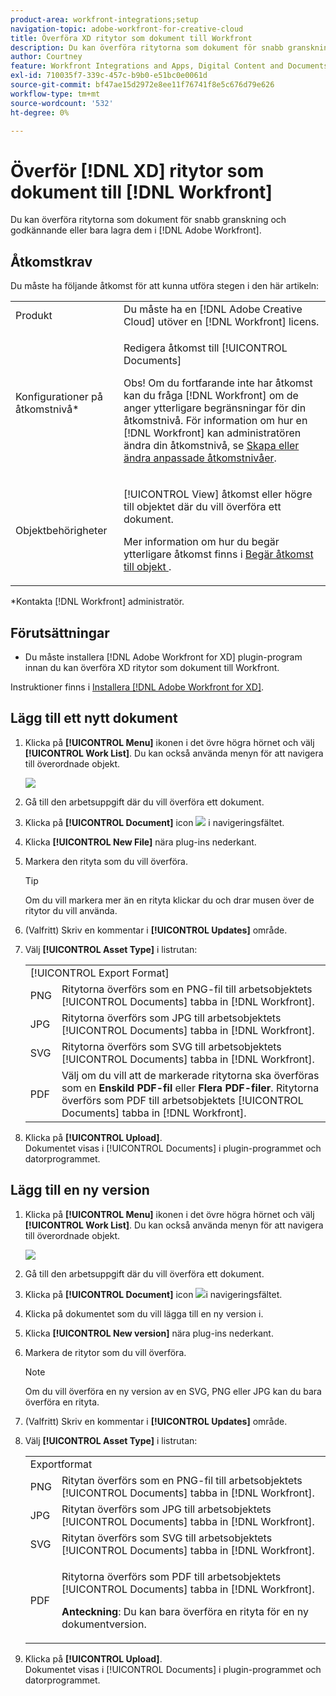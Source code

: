 ```yaml
---
product-area: workfront-integrations;setup
navigation-topic: adobe-workfront-for-creative-cloud
title: Överföra XD ritytor som dokument till Workfront
description: Du kan överföra ritytorna som dokument för snabb granskning och godkännande eller bara lagra dem i Adobe Workfront.
author: Courtney
feature: Workfront Integrations and Apps, Digital Content and Documents
exl-id: 710035f7-339c-457c-b9b0-e51bc0e0061d
source-git-commit: bf47ae15d2972e8ee11f76741f8e5c676d79e626
workflow-type: tm+mt
source-wordcount: '532'
ht-degree: 0%

---
```



# Överför [!DNL XD] ritytor som dokument till [!DNL Workfront]

Du kan överföra ritytorna som dokument för snabb granskning och godkännande eller bara lagra dem i [!DNL Adobe Workfront].

## Åtkomstkrav

Du måste ha följande åtkomst för att kunna utföra stegen i den här artikeln:

<table style="table-layout:auto"> 
 <col> 
 <col> 
 <tbody> 
  <tr> 
   <!-- <td role="rowheader">[!DNL Adobe Workfront] plan*</td> 
   <td> <p>[!UICONTROL Pro] or higher</p> </td> 
  </tr> 
  <tr data-mc-conditions=""> 
   <td role="rowheader">[!DNL Adobe Workfront] license*</td> 
   <td> <p>[!UICONTROL Work] or [!UICONTROL Plan]</p> </td> 
  </tr> 
  <tr> -->
   <td role="rowheader">Produkt</td> 
   <td>Du måste ha en [!DNL Adobe Creative Cloud] utöver en [!DNL Workfront] licens.</td> 
  </tr> 
  <tr> 
   <td role="rowheader">Konfigurationer på åtkomstnivå*</td> 
   <td> <p>Redigera åtkomst till [!UICONTROL Documents]</p> <p>Obs! Om du fortfarande inte har åtkomst kan du fråga [!DNL Workfront] om de anger ytterligare begränsningar för din åtkomstnivå. För information om hur en [!DNL Workfront] kan administratören ändra din åtkomstnivå, se <a href="../../administration-and-setup/add-users/configure-and-grant-access/create-modify-access-levels.md" class="MCXref xref">Skapa eller ändra anpassade åtkomstnivåer</a>.</p> </td> 
  </tr> 
  <tr> 
   <td role="rowheader">Objektbehörigheter</td> 
   <td> <p>[!UICONTROL View] åtkomst eller högre till objektet där du vill överföra ett dokument.</p> <p>Mer information om hur du begär ytterligare åtkomst finns i <a href="../../workfront-basics/grant-and-request-access-to-objects/request-access.md" class="MCXref xref">Begär åtkomst till objekt </a>.</p> </td> 
  </tr> 
 </tbody> 
</table>

&#42;Kontakta [!DNL Workfront] administratör.

## Förutsättningar

* Du måste installera [!DNL Adobe Workfront for XD] plugin-program innan du kan överföra XD ritytor som dokument till Workfront.

Instruktioner finns i [Installera [!DNL Adobe Workfront for XD]](/help/quicksilver/workfront-integrations-and-apps/adobe-workfront-for-creative-cloud/wf-adobe-xd-install.md).

## Lägg till ett nytt dokument

1. Klicka på **[!UICONTROL Menu]** ikonen i det övre högra hörnet och välj **[!UICONTROL Work List]**. Du kan också använda menyn för att navigera till överordnade objekt.

   ![](assets/menu-350x440.png)

1. Gå till den arbetsuppgift där du vill överföra ett dokument.
1. Klicka på **[!UICONTROL Document]** icon ![](assets/documents.png) i navigeringsfältet.

1. Klicka **[!UICONTROL New File]** nära plug-ins nederkant.
1. Markera den rityta som du vill överföra.

   >[!TIP]
   >
   >Om du vill markera mer än en rityta klickar du och drar musen över de ritytor du vill använda.
1. (Valfritt) Skriv en kommentar i **[!UICONTROL Updates]** område.
1. Välj **[!UICONTROL Asset Type]** i listrutan:

   <table style="table-layout:auto">
    <col>
    <col>
    <tbody>
     <tr>
      <td colspan="2" role="rowheader">[!UICONTROL Export Format]</td>
     </tr>
     <tr>
      <td role="rowheader">PNG</td>
      <td>Ritytorna överförs som en PNG-fil till arbetsobjektets [!UICONTROL Documents] tabba in [!DNL Workfront]. </td>
     </tr>
     <tr>
      <td role="rowheader">JPG</td>
      <td>Ritytorna överförs som JPG till arbetsobjektets [!UICONTROL Documents] tabba in [!DNL Workfront]. <br></td>
     </tr>
     <tr>
      <td role="rowheader">SVG</td>
      <td>Ritytorna överförs som SVG till arbetsobjektets [!UICONTROL Documents] tabba in [!DNL Workfront]. </td>
     </tr>
     <tr>
      <td role="rowheader">PDF</td>
      <td>Välj om du vill att de markerade ritytorna ska överföras som en <strong>Enskild PDF-fil</strong> eller <strong>Flera PDF-filer</strong>. Ritytorna överförs som PDF till arbetsobjektets [!UICONTROL Documents] tabba in [!DNL Workfront].</td>
     </tr>
    </tbody>
   </table>


1. Klicka på **[!UICONTROL Upload]**.\
   Dokumentet visas i [!UICONTROL Documents] i plugin-programmet och datorprogrammet.

## Lägg till en ny version

1. Klicka på **[!UICONTROL Menu]** ikonen i det övre högra hörnet och välj **[!UICONTROL Work List]**. Du kan också använda menyn för att navigera till överordnade objekt.

   ![](assets/menu-350x440.png)

1. Gå till den arbetsuppgift där du vill överföra ett dokument.
1. Klicka på **[!UICONTROL Document]** icon ![](assets/documents.png)i navigeringsfältet.

1. Klicka på dokumentet som du vill lägga till en ny version i.
1. Klicka **[!UICONTROL New version]** nära plug-ins nederkant.
1. Markera de ritytor som du vill överföra.

   >[!NOTE]
   >
   >Om du vill överföra en ny version av en SVG, PNG eller JPG kan du bara överföra en rityta.

1. (Valfritt) Skriv en kommentar i **[!UICONTROL Updates]** område.

1. Välj **[!UICONTROL Asset Type]** i listrutan:

   <table style="table-layout:auto">
    <col>
    <col>
    <tbody>
     <tr>
      <td colspan="2" role="rowheader">Exportformat</td>
     </tr>
     <tr>
      <td role="rowheader">PNG</td>
      <td>Ritytan överförs som en PNG-fil till arbetsobjektets [!UICONTROL Documents] tabba in [!DNL Workfront]. </td>
     </tr>
     <tr>
      <td role="rowheader">JPG</td>
      <td>Ritytan överförs som JPG till arbetsobjektets [!UICONTROL Documents] tabba in [!DNL Workfront]. <br></td>
     </tr>
     <tr>
      <td role="rowheader">SVG</td>
      <td>Ritytan överförs som SVG till arbetsobjektets [!UICONTROL Documents] tabba in [!DNL Workfront]. </td>
     </tr>
     <tr>
      <td role="rowheader">PDF</td>
      <td><p>Ritytorna överförs som PDF till arbetsobjektets [!UICONTROL Documents] tabba in [!DNL Workfront].</p>
      <p><strong>Anteckning</strong>: Du kan bara överföra en rityta för en ny dokumentversion.</p>
      </td>
     </tr>
    </tbody>
   </table>

1. Klicka på **[!UICONTROL Upload]**.\
   Dokumentet visas i [!UICONTROL Documents] i plugin-programmet och datorprogrammet.
